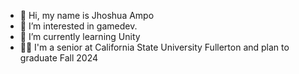 - 👋 Hi, my name is Jhoshua Ampo
- 👀 I’m interested in gamedev.
- 🌱 I’m currently learning Unity
- 🧑‍🎓 I'm a senior at California State University Fullerton and plan to graduate Fall 2024

<!---
Waffle-Fisher/Waffle-Fisher is a ✨ special ✨ repository because its `README.md` (this file) appears on your GitHub profile.
You can click the Preview link to take a look at your changes.
--->
